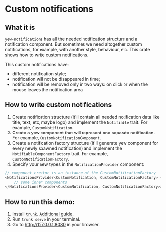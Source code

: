 
# Custom notifications

## What it is

`yew-notifications` has all the needed notification structure and a notification component. But sometimes we need altogether custom notifications, for example, with another style, behaviour, etc. This crate shows how to write custom notifications.

This custom notifications have:

* different notification style;
* notification will not be disappeared in time;
* notification will be removed only in two ways: on click or when the mouse leaves the notification area.

## How to write custom notifications

1. Create notification structure (it'll contain all needed notification data like title, text, etc, maybe logo) and implement the `Notifiable` trait. For example, `CustomNotification`.
2. Create a yew component that will represent one separate notification. For example, `CustomNotificationComponent`.
3. Create a notification factory structure (it'll generate yew component for every newly spawned notification) and implement the `NotifiableComponentFactory` trait. For example, `CustomNotificationFactory`.
4. Specify your new types in the `NotificationProvider` component:
```Rust
// component_creator is an instance of the CustomNotificationFactory
<NotificationsProvider<CustomNotification, CustomNotificationFactory> {component_creator}>
    // some inner components
</NotificationsProvider<CustomNotification, CustomNotificationFactory>>
```

## How to run this demo:

1. Install [`trunk`](https://github.com/thedodd/trunk). [Additional guide](https://yew.rs/docs/next/getting-started/introduction#install-trunk).
2. Run `trunk serve` in your terminal.
3. Go to http://127.0.0.1:8080 in your browser.
